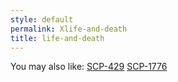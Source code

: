 ```yaml
---
style: default
permalink: Xlife-and-death
title: life-and-death
---
```

You may also like:
[SCP-429](http://scp-wiki.net/scp-429)
[SCP-1776](http://scp-wiki.net/scp-1776)